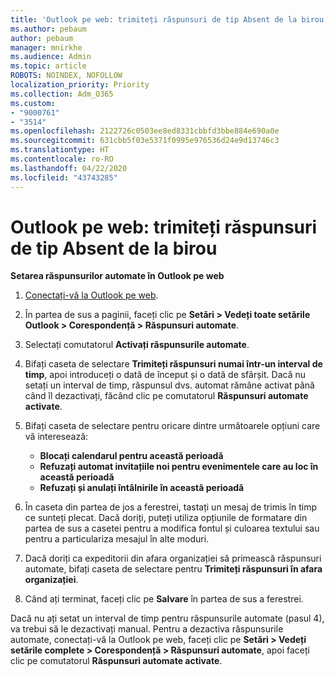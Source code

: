 ```yaml
---
title: 'Outlook pe web: trimiteți răspunsuri de tip Absent de la birou'
ms.author: pebaum
author: pebaum
manager: mnirkhe
ms.audience: Admin
ms.topic: article
ROBOTS: NOINDEX, NOFOLLOW
localization_priority: Priority
ms.collection: Adm_O365
ms.custom:
- "9000761"
- "3514"
ms.openlocfilehash: 2122726c0503ee8ed8331cbbfd3bbe884e690a0e
ms.sourcegitcommit: 631cbb5f03e5371f0995e976536d24e9d13746c3
ms.translationtype: HT
ms.contentlocale: ro-RO
ms.lasthandoff: 04/22/2020
ms.locfileid: "43743285"
---
```

# <a name="outlook-on-the-web-send-out-of-office-replies"></a>Outlook pe web: trimiteți răspunsuri de tip Absent de la birou

**Setarea răspunsurilor automate în Outlook pe web**

1. [Conectați-vă la Outlook pe web](https://support.office.com/article/how-to-sign-in-to-outlook-on-the-web-763fab4d-0138-4814-b450-37fc286bcb79).

2. În partea de sus a paginii, faceți clic pe **Setări > Vedeți toate setările Outlook > Corespondență > Răspunsuri automate**.

3. Selectați comutatorul **Activați răspunsurile automate**.

4. Bifați caseta de selectare **Trimiteți răspunsuri numai într-un interval de timp**, apoi introduceți o dată de început și o dată de sfârșit. Dacă nu setați un interval de timp, răspunsul dvs. automat rămâne activat până când îl dezactivați, făcând clic pe comutatorul **Răspunsuri automate activate**.

5. Bifați caseta de selectare pentru oricare dintre următoarele opțiuni care vă interesează:
    - **Blocați calendarul pentru această perioadă**
    - **Refuzați automat invitațiile noi pentru evenimentele care au loc în această perioadă**
    - **Refuzați și anulați întâlnirile în această perioadă**

6. În caseta din partea de jos a ferestrei, tastați un mesaj de trimis în timp ce sunteți plecat. Dacă doriți, puteți utiliza opțiunile de formatare din partea de sus a casetei pentru a modifica fontul și culoarea textului sau pentru a particulariza mesajul în alte moduri.

7. Dacă doriți ca expeditorii din afara organizației să primească răspunsuri automate, bifați caseta de selectare pentru **Trimiteți răspunsuri în afara organizației**.

8. Când ați terminat, faceți clic pe **Salvare** în partea de sus a ferestrei.

Dacă nu ați setat un interval de timp pentru răspunsurile automate (pasul 4), va trebui să le dezactivați manual. Pentru a dezactiva răspunsurile automate, conectați-vă la Outlook pe web, faceți clic pe **Setări > Vedeți setările complete > Corespondență > Răspunsuri automate**, apoi faceți clic pe comutatorul **Răspunsuri automate activate**.
